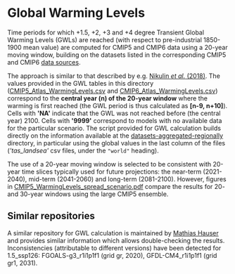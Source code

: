 # Global Warming Levels 

Time periods for which +1.5, +2, +3 and +4 degree Transient Global Warming Levels (GWLs) are reached (with respect to pre-industrial 1850-1900 mean value) are computed for CMIP5 and CMIP6 data using a 20-year moving window, building on the datasets listed in the corresponding CMIP5 and CMIP6 [data sources](../data-sources). 

The approach is similar to that described by e.g. [Nikulin *et al.* (2018)](https://doi.org/10.1088/1748-9326/aab1b1). The values provided in the GWL tables in this directory ([CMIP5_Atlas_WarmingLevels.csv](CMIP5_Atlas_WarmingLevels.csv) and [CMIP6_Atlas_WarmingLevels.csv](CMIP6_Atlas_WarmingLevels.csv)) correspond to the **central year (n) of the 20-year window** where the warming is first reached (the GWL period is thus calculated as **[n-9, n+10]**). Cells with **'NA'** indicate that the GWL was not reached before (the central year) 2100. Cells with **'9999'** correspond to models with no available data for the particular scenario. The script provided for GWL calculation builds directly on the information available at the [datasets-aggregated-regionally](../datasets-aggregated-regionally) directory, in particular using the global values in the last column of the files (*'tas_landsea'* csv files, under the `"world"` heading).

The use of a 20-year moving window is selected to be consistent with 20-year time slices typically used for future projections: the near-term (2021-2040), mid-term (2041-2060) and long-term (2081-2100). However, figures in [CMIP5_WarmingLevels_spread_scenario.pdf](CMIP5_WarmingLevels_spread_scenario.pdf) compare the results for 20- and 30-year windows using the large CMIP5 ensemble. 

## Similar repositories

A similar repository for GWL calculation is maintained by [Mathias Hauser](https://github.com/mathause/cmip_warming_levels) and provides similar information which allows double-checking the results. Inconsistencies (attributable to different versions) have been detected for 1.5_ssp126: FGOALS-g3_r1i1p1f1 (grid gr, 2020), GFDL-CM4_r1i1p1f1 (grid gr1, 2031).


